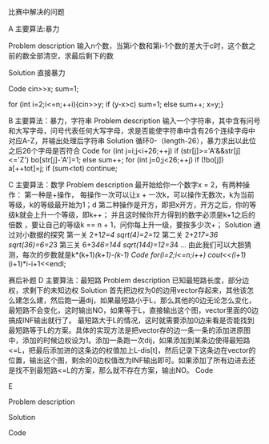 比赛中解决的问题

A
主要算法:暴力

Problem description
输入n个数，当第i个数和第i-1个数的差大于c时，这个数之前的数全部清空，求最后剩下的数

Solution
直接暴力

Code
cin>>x; sum=1;

for (int i=2;i<=n;++i){cin>>y; if (y-x>c) sum=1; else sum++; x=y;}

B
主要算法：暴力，字符串
Problem description
输入一个字符串，其中含有问号和大写字母，问号代表任何大写字母，求是否能使字符串中含有26个连续字母中对应A-Z，并输出处理后字符串
Solution
循环0-（length-26），暴力求出以此位之后26个字母是否符合
Code
for (int j=i;j<i+26;++j) if (str[j]>='A'&&str[j]<='Z') bo[str[j]-'A']=1; else sum++;
for (int j=0;j<26;++j) if (!bo[j]) a[++tot]=j;
if (sum<tot) continue;

C
主要算法：数学
Problem description
最开始给你一个数字x = 2，有两种操作：
第一种是+操作， 每操作一次可以让x + 一次k，可以操作无数次，k为当前等级，k的等级最开始为1；d
第二种操作是开方，即把x开方，开方之后，你的等级k就会上升一个等级，即k++；
并且这时候你开方得到的数字必须是k+1之后的倍数 ，要让自己的等级k == n + 1，问你每上升一级，要按多少次+；
Solution
通过对小数据的探究
第一关 2+1*2=4 sqrt(4)=2=1*2
第二关 2+2*17=36 sqrt(36)=6=2*3
第三关 6+3*46=144 sqrt(144)=12=3*4
...
由此我们可以大胆猜测，每次的步数就是k*(k+1)*(k+1)-(k-1)
Code
for(i=2;i<=n;i++) cout<<(i+1)*(i+1)*i-i+1<<endl;


赛后补题
D
主要算法：最短路
Problem description
已知最短路长度，部分边权，求剩下的未知边权
Solution
首先把边权为0的边用vector存起来，其他该怎么建怎么建，然后跑一遍dij，如果最短路小于L，那么其他的0边无论怎么变化，最短路不会变化，这时输出NO，如果等于L，直接输出这个图，vector里面的0边搞成INF输出就行了。
最短路大于L的情况，这时就需要添加0边来看是否能找到最短路等于L的方案。具体的实现方法是把vector存的边一条一条的添加进原图中，添加的时候边权设为1。添加一条跑一次dij，如果添加到某条边使得最短路<=L，把最后添加进的这条边的权值加上L-dis[t]，然后记录下这条边在vector的位置，输出这个图，剩余的0边权值改为INF输出即可。如果添加了所有边进去还是找不到最短路<=L的方案，那么就不存在方案，输出NO。
Code

E

Problem description

Solution

Code

